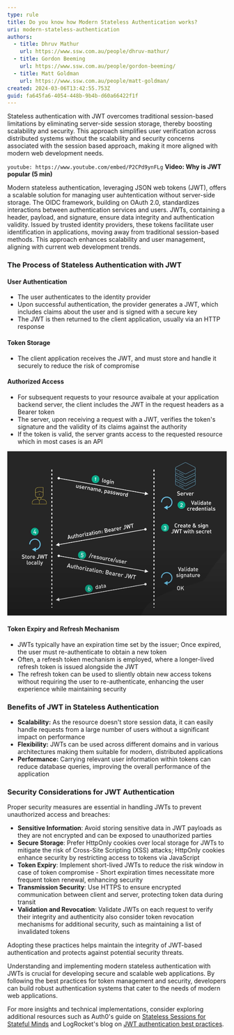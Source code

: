 ```yaml
---
type: rule
title: Do you know how Modern Stateless Authentication works?
uri: modern-stateless-authentication
authors:
  - title: Dhruv Mathur
    url: https://www.ssw.com.au/people/dhruv-mathur/
  - title: Gordon Beeming
    url: https://www.ssw.com.au/people/gordon-beeming/
  - title: Matt Goldman
    url: https://www.ssw.com.au/people/matt-goldman/
created: 2024-03-06T13:42:55.753Z
guid: fa645fa6-4054-448b-9b4b-d60a66422f1f
---
```


Stateless authentication with JWT overcomes traditional session-based limitations by eliminating server-side session storage, thereby boosting scalability and security. This approach simplifies user verification across distributed systems without the scalability and security concerns associated with the session based approach, making it more aligned with modern web development needs. 

<!--endintro-->

`youtube: https://www.youtube.com/embed/P2CPd9ynFLg`
**Video: Why is JWT popular (5 min)**

Modern stateless authentication, leveraging JSON web tokens (JWT), offers a scalable solution for managing user auhtentication without server-side storage. The OIDC framework, building on OAuth 2.0, standardizes interactions between authentication services and users. JWTs, containing a header, payload, and signature, ensure data integrity and authentication validity. Issued by trusted identity providers, these tokens facilitate user identification in applications, moving away from traditional session-based methods. This approach enhances scalability and user management, aligning with current web development trends.

### The Process of Stateless Authentication with JWT

#### User Authentication

* The user authenticates to the identity provider
* Upon successful authentication, the provider generates a JWT, which includes claims about the user and is signed with a secure key
* The JWT is then returned to the client application, usually via an HTTP response

#### Token Storage

* The client application receives the JWT, and must store and handle it securely to reduce the risk of compromise

#### Authorized Access

* For subsequent requests to your resource avaibale at your application backend server, the client includes the JWT in the request headers as a Bearer token
* The server, upon receiving a request with a JWT, verifies the token's signature and the validity of its claims against the authority
* If the token is valid, the server grants access to the requested resource which in most cases is an API

![Figure: JWT Authorisation Flow](jwt-how-its-used.png)

#### Token Expiry and Refresh Mechanism

* JWTs typically have an expiration time set by the issuer; Once expired, the user must re-authenticate to obtain a new token
* Often, a refresh token mechanism is employed, where a longer-lived refresh token is issued alongside the JWT
* The refresh token can be used to sliently obtain new access tokens without requiring the user to re-authenticate, enhancing the user experience while maintaining security

### Benefits of JWT in Stateless Authentication

* **Scalability:** As the resource doesn't store session data, it can easily handle requests from a large number of users without a significant impact on performance
* **Flexibility:** JWTs can be used across different domains and in various architectures making them suitable for modern, distributed applications
* **Performance:** Carrying relevant user information within tokens can reduce database queries, improving the overall performance of the application

### Security Considerations for JWT Authentication

Proper security measures are essential in handling JWTs to prevent unauthorized access and breaches:

* **Sensitive Information**: Avoid storing sensitive data in JWT payloads as they are not encrypted and can be exposed to unauthorized parties
* **Secure Storage**: Prefer HttpOnly cookies over local storage for JWTs to mitigate the risk of Cross-Site Scripting (XSS) attacks; HttpOnly cookies enhance security by restricting access to tokens via JavaScript
* **Token Expiry**: Implement short-lived JWTs to reduce the risk window in case of token compromise - Short expiration times necessitate more frequent token renewal, enhancing security
* **Transmission Security**: Use HTTPS to ensure encrypted communication between client and server, protecting token data during transit
* **Validation and Revocation**: Validate JWTs on each request to verify their integrity and authenticity also consider token revocation mechanisms for additional security, such as maintaining a list of invalidated tokens

Adopting these practices helps maintain the integrity of JWT-based authentication and protects against potential security threats.

Understanding and implementing modern stateless authentication with JWTs is crucial for developing secure and scalable web applications. By following the best practices for token management and security, developers can build robust authentication systems that cater to the needs of modern web applications.

For more insights and technical implementations, consider exploring additional resources such as Auth0's guide on [Stateless Sessions for Stateful Minds](https://auth0.com/blog/stateless-sessions-for-stateful-minds-jwts-explained/) and LogRocket's blog on [JWT authentication best practices](https://blog.logrocket.com/jwt-authentication-best-practices/).
